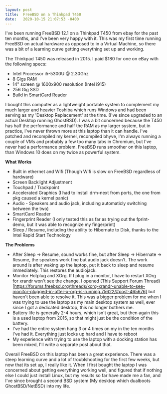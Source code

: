 ```yaml
---
layout: post
title:  FreeBSD on a Thinkpad T450
date:   2020-10-15 21:07:53 -0400
---
```


I've been running FreeBSD 12.1 on a Thinkpad T450 from ebay for the past ten months, and I've been very happy with it. This was my first time running FreeBSD on actual hardware as opposed to in a Virtual Machine, so there was a bit of a learning curve getting everything set up and working.

The Thinkpad T450 was released in 2015. I paid $180 for one on eBay with the following specs:

- Intel Processor i5-5300U @ 2.30Ghz
- 8 Gigs RAM
- 14" screen @ 1600x900 resolution (Intel i915)
- 256 Gig SSD
- Build in SmartCard Reader

I bought this computer as a lightweight portable system to complement my much larger and heavier Toshiba which runs Windows and had been serving as my 'Desktop Replacement' at the time. (I've since upgraded to an actual Desktop running GhostBSD). I was a bit concerned because the T450 has half the performance and half the RAM as my larger system, but in practice, I've never thrown more at this laptop than it can handle. I've patched and recompiled my kernel, recompiled bhyve, I'm always running a couple of VMs and probably a few too many tabs in Chromium, but I've never had a performance problem. FreeBSD runs smoother on this laptop, than Windows 10 does on my twice as powerful system.

**What Works**

- Built in ethernet and Wifi (Though Wifi is slow on FreeBSD regardless of hardware)
- Screen Backlight Adjustment
- Touchpad / Trackpoint
- Accelerated Graphics (I had to install drm-next from ports, the one from pkg caused a kernel panic)
- Audio - Speakers and audio jack, including automaticly switching between the two)
- SmartCard Reader
- Fingerprint Reader (I only tested this as far as trying out the fprint-demo, but it was able to recognize my fingerprint)
- Sleep / Resume, including the ability to Hibernate to Disk, thanks to the Intel Rapid Start Technology

**The Problems**

- After Sleep -> Resume, sound works fine, but after Sleep -> Hibernate -> Resume, the speakers work fine but audio jack doesn't. The work around is after waking up the laptop, put it back to sleep and resume immediately. This restores the audiojack. 
- Monitor Hotplug and XOrg. If I plug in a monitor, I have to restart XOrg for xrandr won't see the change. I opened (This Support Forum Thread)[https://forums.freebsd.org/threads/xorg-xrandr-unable-to-see-monitor-plugged-in-after-x-org-is-running.75622/#post-465676] but haven't been able to resolve it. This was a bigger problem for me when I was trying to use the laptop as my main desktop system as well, ever since I got a dedicated desktop, this no longer bothers me.
- Battery life is generally 2-4 hours, which isn't great, but then again this is a used laptop from 2015, so that might just be the condition of the battery.
- I've had the entire system hang 3 or 4 times on my in the ten months I've had it. Everything just locks up hard and I have to reboot
- My experience with trying to use the laptop with a docking station has been mixed, I'll write a separate post about that.

Overall FreeBSD on this laptop has been a great experience. There was a steep learning curve and a lot of troublshooting for the first few weeks, but now that its set up, I really like it. When I first bought the laptop I was concerned about getting everything working well, and figured that if nothing else I could just install Linux, but my results so far have made me a fan, and I've since brought a second BSD system (My desktop which dualboots GhostBSD/NetBSD) into my life. 